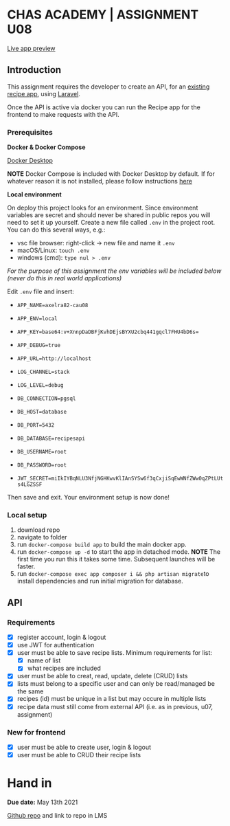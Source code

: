 # CHAS ACADEMY | ASSIGNMENT U08

[Live app preview](https://relaxed-shirley-9bed8f.netlify.app/)

## Introduction

This assignment requires the developer to create an API, for an [existing recipe app](https://github.com/chas-academy/u07-recipe-app-axelra82), using [Laravel](https://laravel.com).

Once the API is active via docker you can run the Recipe app for the frontend to make requests with the API.

### Prerequisites

**Docker & Docker Compose**

[Docker Desktop](https://www.docker.com/get-started)

**NOTE** Docker Compose is included with Docker Desktop by default. If for whatever reason it is not installed, please follow instructions [here](https://docs.docker.com/compose/install/)

**Local environment**

On deploy this project looks for an environment. Since environment variables are secret and should never be shared in public repos you will need to set it up yourself. Create a new file called `.env` in the project root. You can do this several ways, e.g.:

-   vsc file browser: right-click -> new file and name it `.env`
-   macOS/Linux: `touch .env`
-   windows (cmd): `type nul > .env`

_For the purpose of this assignment the env variables will be included below (never do this in real world applications)_

Edit `.env` file and insert:

-   `APP_NAME=axelra82-cau08`
-   `APP_ENV=local`
-   `APP_KEY=base64:v+XnnpDaDBFjKvhDEjsBYXU2cbq441gqcl7FHU4bD6s=`
-   `APP_DEBUG=true`
-   `APP_URL=http://localhost`

-   `LOG_CHANNEL=stack`
-   `LOG_LEVEL=debug`

-   `DB_CONNECTION=pgsql`
-   `DB_HOST=database`
-   `DB_PORT=5432`
-   `DB_DATABASE=recipesapi`
-   `DB_USERNAME=root`
-   `DB_PASSWORD=root`
-   `JWT_SECRET=miIkIYBqNLU3NfjNGHKwvKlIAnSYSw6f3qCxjiSqEwWNfZWw0qZPtLUts4LGZSSF`

Then save and exit. Your environment setup is now done!

### Local setup

1. download repo
2. navigate to folder
3. run `docker-compose build app` to build the main docker app.
4. run `docker-compose up -d` to start the app in detached mode. **NOTE** The first time you run this it takes some time. Subsequent launches will be faster.
5. run `docker-compose exec app composer i && php artisan migrate`to install dependencies and run initial migration for database.

## API

### Requirements

-   [x] register account, login & logout
-   [x] use JWT for authentication
-   [x] user must be able to save recipe lists. Minimum requirements for list:
    -   [x] name of list
    -   [x] what recipes are included
-   [x] user must be able to creat, read, update, delete (CRUD) lists
-   [x] lists must belong to a specific user and can only be read/managed be the same
-   [x] recipes (id) must be unique in a list but may occure in multiple lists
-   [x] recipe data must still come from external API (i.e. as in previous, u07, assignment)

### New for frontend

-   [x] user must be able to create user, login & logout
-   [x] user must be able to CRUD their recipe lists

# Hand in

**Due date:** May 13th 2021

[Github repo](https://github.com/chas-academy/u08-recipe-api-axelra82)
and link to repo in LMS
